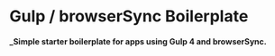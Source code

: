 # Gulp / browserSync Boilerplate

#### _Simple starter boilerplate for apps using Gulp 4 and browserSync.
